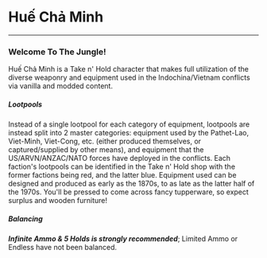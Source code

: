 # **Huế Chả Minh**
___
### Welcome To The Jungle!
Huế Chả Minh is a Take n' Hold character that makes full utilization of the diverse weaponry and equipment used in the Indochina/Vietnam conflicts via vanilla and modded content.
##### Lootpools
Instead of a single lootpool for each category of equipment, lootpools are instead split into 2 master categories: equipment used by the Pathet-Lao, Viet-Minh, Viet-Cong, etc. (either produced themselves, or captured/supplied by other means), and equipment that the US/ARVN/ANZAC/NATO forces have deployed in the conflicts. Each faction's lootpools can be identified in the Take n' Hold shop with the former factions being red, and the latter blue. Equipment used can be designed and produced as early as the 1870s, to as late as the latter half of the 1970s. You'll be pressed to come across fancy tupperware, so expect surplus and wooden furniture!
##### Balancing
***Infinite Ammo & 5 Holds is strongly recommended***; Limited Ammo or Endless have not been balanced.
